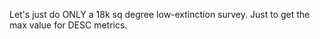 Let's just do ONLY a 18k sq degree low-extinction survey. Just to get the max value for DESC metrics.

